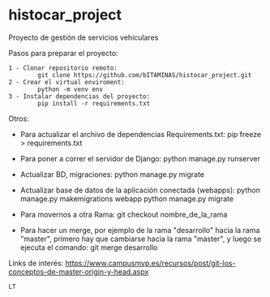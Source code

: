 # histocar_project
Proyecto de gestión de servicios vehiculares

Pasos para preparar el proyecto:

    1 - Clonar repositorio remoto:
            git clone https://github.com/bITAMINAS/histocar_project.git
    2 - Crear el virtual enviroment: 
            python -m venv env
    3 - Instalar dependencias del proyecto:
            pip install -r requirements.txt 

Otros:
- Para actualizar el archivo de dependencias Requirements.txt:
    pip freeze > requirements.txt

- Para poner a correr el servidor de Django:
    python manage.py runserver
- Actualizar BD, migraciones:
    python manage.py migrate

- Actualizar base de datos de la aplicación conectada (webapps):
    python manage.py makemigrations webapp
    python manage.py migrate

- Para movernos a otra Rama:
    git checkout nombre_de_la_rama

- Para hacer un merge, por ejemplo de la rama "desarrollo" hacia la rama "master", primero hay que cambiarse hacia la rama "master", y luego se ejecuta el comando:
    git merge desarrollo

Links de interés:
    https://www.campusmvp.es/recursos/post/git-los-conceptos-de-master-origin-y-head.aspx
    
    LT